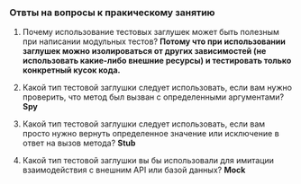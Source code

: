 ### Отвты на вопросы к пракическому занятию
1. Почему использование тестовых заглушек может быть полезным при написании модульных тестов? 
**Потому что при использовании заглушек можно изолироваться от других зависимостей (не использовать какие-либо внешние ресурсы) и тестировать только конкретный кусок кода.**


2. Какой тип тестовой заглушки следует использовать, если вам нужно проверить, что метод был вызван с определенными аргументами?
**Spy**


3. Какой тип тестовой заглушки следует использовать, если вам просто нужно вернуть определенное значение или исключение в ответ на вызов метода?
**Stub**


4. Какой тип тестовой заглушки вы бы использовали для имитации  взаимодействия с внешним API или базой данных?
**Mock**